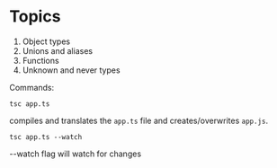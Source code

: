 # Topics

1. Object types
2. Unions and aliases
3. Functions
4. Unknown and never types

Commands:

```
tsc app.ts
```

compiles and translates the `app.ts` file and creates/overwrites `app.js`.

```
tsc app.ts --watch
```

--watch flag will watch for changes
